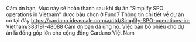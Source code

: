 
Cảm ơn bạn, Mục này sẽ hoàn thành sau khi dự án "Simplify SPO operations in Vietnam" được bầu chọn ở Fund7
Thông tin chi tiết về dự án có tại đây https://cardano.ideascale.com/a/dtd/Simplify-SPO-operations-in-Vietnam/383191-48088
Cảm ơn bạn đã ủng hộ. Việc bạn bỏ phiếu cho dự án là đóng góp lớn cho cộng đồng Cardano Việt Nam
